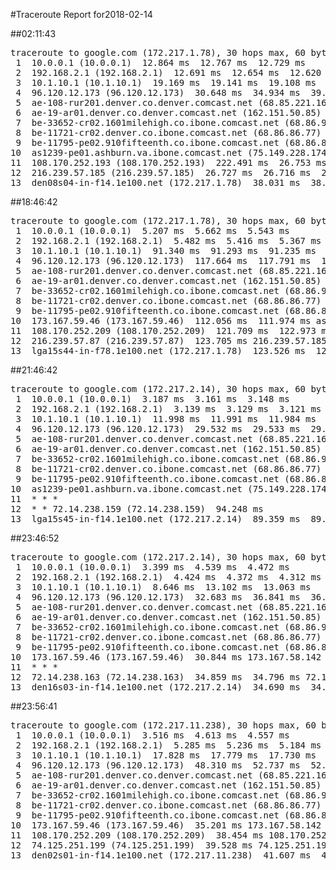 #Traceroute Report for2018-02-14

##02:11:43

<p><pre><samp>traceroute to google.com (172.217.1.78), 30 hops max, 60 byte packets
 1  10.0.0.1 (10.0.0.1)  12.864 ms  12.767 ms  12.729 ms
 2  192.168.2.1 (192.168.2.1)  12.691 ms  12.654 ms  12.620 ms
 3  10.1.10.1 (10.1.10.1)  19.169 ms  19.141 ms  19.108 ms
 4  96.120.12.173 (96.120.12.173)  30.648 ms  34.934 ms  39.478 ms
 5  ae-108-rur201.denver.co.denver.comcast.net (68.85.221.161)  39.419 ms  39.389 ms  39.357 ms
 6  ae-19-ar01.denver.co.denver.comcast.net (162.151.50.85)  53.420 ms  23.961 ms  26.916 ms
 7  be-33652-cr02.1601milehigh.co.ibone.comcast.net (68.86.92.121)  26.862 ms  31.724 ms  26.798 ms
 8  be-11721-cr02.denver.co.ibone.comcast.net (68.86.86.77)  31.646 ms  103.435 ms  107.185 ms
 9  be-11795-pe02.910fifteenth.co.ibone.comcast.net (68.86.83.6)  107.135 ms  107.125 ms  107.082 ms
10  as1239-pe01.ashburn.va.ibone.comcast.net (75.149.228.174)  222.594 ms  222.562 ms 173.167.59.46 (173.167.59.46)  222.526 ms
11  108.170.252.193 (108.170.252.193)  222.491 ms  26.753 ms  26.734 ms
12  216.239.57.185 (216.239.57.185)  26.727 ms  26.716 ms  26.709 ms
13  den08s04-in-f14.1e100.net (172.217.1.78)  38.031 ms  38.026 ms  42.150 ms</samp></pre></p>

##18:46:42

<p><pre><samp>traceroute to google.com (172.217.1.78), 30 hops max, 60 byte packets
 1  10.0.0.1 (10.0.0.1)  5.207 ms  5.662 ms  5.543 ms
 2  192.168.2.1 (192.168.2.1)  5.482 ms  5.416 ms  5.367 ms
 3  10.1.10.1 (10.1.10.1)  91.340 ms  91.293 ms  91.235 ms
 4  96.120.12.173 (96.120.12.173)  117.664 ms  117.791 ms  117.745 ms
 5  ae-108-rur201.denver.co.denver.comcast.net (68.85.221.161)  131.260 ms  131.215 ms  131.171 ms
 6  ae-19-ar01.denver.co.denver.comcast.net (162.151.50.85)  134.688 ms  123.277 ms  111.082 ms
 7  be-33652-cr02.1601milehigh.co.ibone.comcast.net (68.86.92.121)  103.822 ms  110.910 ms  110.898 ms
 8  be-11721-cr02.denver.co.ibone.comcast.net (68.86.86.77)  115.044 ms  75.562 ms  75.544 ms
 9  be-11795-pe02.910fifteenth.co.ibone.comcast.net (68.86.83.6)  71.154 ms  46.180 ms  112.172 ms
10  173.167.59.46 (173.167.59.46)  112.056 ms  111.974 ms as1239-pe01.ashburn.va.ibone.comcast.net (75.149.228.174)  121.779 ms
11  108.170.252.209 (108.170.252.209)  121.709 ms  122.973 ms 108.170.252.193 (108.170.252.193)  123.769 ms
12  216.239.57.87 (216.239.57.87)  123.705 ms 216.239.57.185 (216.239.57.185)  123.641 ms  138.569 ms
13  lga15s44-in-f78.1e100.net (172.217.1.78)  123.526 ms  123.459 ms  142.978 ms</samp></pre></p>

##21:46:42

<p><pre><samp>traceroute to google.com (172.217.2.14), 30 hops max, 60 byte packets
 1  10.0.0.1 (10.0.0.1)  3.187 ms  3.161 ms  3.148 ms
 2  192.168.2.1 (192.168.2.1)  3.139 ms  3.129 ms  3.121 ms
 3  10.1.10.1 (10.1.10.1)  11.998 ms  11.991 ms  11.984 ms
 4  96.120.12.173 (96.120.12.173)  29.532 ms  29.533 ms  29.527 ms
 5  ae-108-rur201.denver.co.denver.comcast.net (68.85.221.161)  33.965 ms  33.962 ms  33.956 ms
 6  ae-19-ar01.denver.co.denver.comcast.net (162.151.50.85)  38.308 ms  26.204 ms  48.913 ms
 7  be-33652-cr02.1601milehigh.co.ibone.comcast.net (68.86.92.121)  48.900 ms  50.469 ms  50.460 ms
 8  be-11721-cr02.denver.co.ibone.comcast.net (68.86.86.77)  50.446 ms  50.623 ms  50.573 ms
 9  be-11795-pe02.910fifteenth.co.ibone.comcast.net (68.86.83.6)  50.537 ms  30.088 ms  29.979 ms
10  as1239-pe01.ashburn.va.ibone.comcast.net (75.149.228.174)  27.270 ms * *
11  * * *
12  * * 72.14.238.159 (72.14.238.159)  94.248 ms
13  lga15s45-in-f14.1e100.net (172.217.2.14)  89.359 ms  89.638 ms  89.620 ms</samp></pre></p>

##23:46:52

<p><pre><samp>traceroute to google.com (172.217.2.14), 30 hops max, 60 byte packets
 1  10.0.0.1 (10.0.0.1)  3.399 ms  4.539 ms  4.472 ms
 2  192.168.2.1 (192.168.2.1)  4.424 ms  4.372 ms  4.312 ms
 3  10.1.10.1 (10.1.10.1)  8.646 ms  13.102 ms  13.063 ms
 4  96.120.12.173 (96.120.12.173)  32.683 ms  36.841 ms  36.772 ms
 5  ae-108-rur201.denver.co.denver.comcast.net (68.85.221.161)  56.866 ms  56.828 ms  56.770 ms
 6  ae-19-ar01.denver.co.denver.comcast.net (162.151.50.85)  56.729 ms  48.396 ms  32.914 ms
 7  be-33652-cr02.1601milehigh.co.ibone.comcast.net (68.86.92.121)  28.428 ms  28.363 ms  32.678 ms
 8  be-11721-cr02.denver.co.ibone.comcast.net (68.86.86.77)  28.289 ms  32.603 ms  32.424 ms
 9  be-11795-pe02.910fifteenth.co.ibone.comcast.net (68.86.83.6)  32.378 ms  22.497 ms  30.979 ms
10  173.167.59.46 (173.167.59.46)  30.844 ms 173.167.58.142 (173.167.58.142)  30.788 ms  30.725 ms
11  * * *
12  72.14.238.163 (72.14.238.163)  34.859 ms  34.796 ms 72.14.238.159 (72.14.238.159)  39.137 ms
13  den16s03-in-f14.1e100.net (172.217.2.14)  34.690 ms  34.638 ms  34.585 ms</samp></pre></p>

##23:56:41

<p><pre><samp>traceroute to google.com (172.217.11.238), 30 hops max, 60 byte packets
 1  10.0.0.1 (10.0.0.1)  3.516 ms  4.613 ms  4.557 ms
 2  192.168.2.1 (192.168.2.1)  5.285 ms  5.236 ms  5.184 ms
 3  10.1.10.1 (10.1.10.1)  17.828 ms  17.779 ms  17.730 ms
 4  96.120.12.173 (96.120.12.173)  48.310 ms  52.737 ms  52.690 ms
 5  ae-108-rur201.denver.co.denver.comcast.net (68.85.221.161)  52.646 ms  53.355 ms  53.313 ms
 6  ae-19-ar01.denver.co.denver.comcast.net (162.151.50.85)  57.720 ms  36.500 ms  22.967 ms
 7  be-33652-cr02.1601milehigh.co.ibone.comcast.net (68.86.92.121)  22.856 ms  27.256 ms  27.217 ms
 8  be-11721-cr02.denver.co.ibone.comcast.net (68.86.86.77)  31.655 ms  31.609 ms  51.649 ms
 9  be-11795-pe02.910fifteenth.co.ibone.comcast.net (68.86.83.6)  31.520 ms  138.017 ms  30.861 ms
10  173.167.59.46 (173.167.59.46)  35.201 ms 173.167.58.142 (173.167.58.142)  38.471 ms  38.463 ms
11  108.170.252.209 (108.170.252.209)  38.454 ms 108.170.252.193 (108.170.252.193)  39.536 ms  39.533 ms
12  74.125.251.199 (74.125.251.199)  39.528 ms 74.125.251.193 (74.125.251.193)  39.519 ms 74.125.251.199 (74.125.251.199)  39.512 ms
13  den02s01-in-f14.1e100.net (172.217.11.238)  41.607 ms  41.603 ms  45.942 ms</samp></pre></p>

